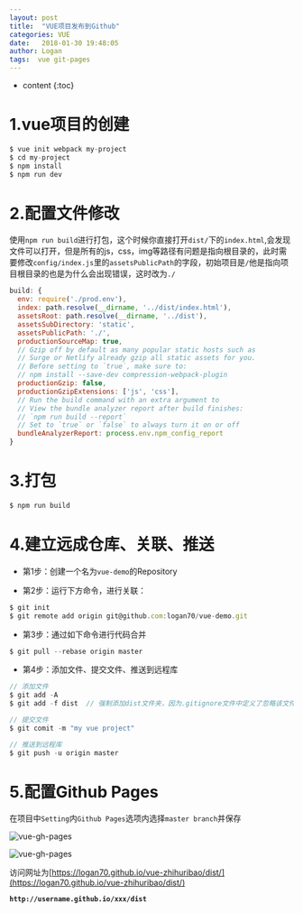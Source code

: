 ```yaml
---
layout: post
title:  "VUE项目发布到Github"
categories: VUE
date:   2018-01-30 19:48:05
author: Logan
tags:  vue git-pages
---
```


* content
{:toc}

# 1.vue项目的创建

```js
$ vue init webpack my-project
$ cd my-project
$ npm install
$ npm run dev
```

# 2.配置文件修改

使用`npm run build`进行打包，这个时候你直接打开`dist/`下的`index.html`,会发现文件可以打开，但是所有的js，css，img等路径有问题是指向根目录的，此时需要修改`config/index.js`里的`assetsPublicPath`的字段，初始项目是`/`他是指向项目根目录的也是为什么会出现错误，这时改为`./`

```js
build: {
  env: require('./prod.env'),
  index: path.resolve(__dirname, '../dist/index.html'),
  assetsRoot: path.resolve(__dirname, '../dist'),
  assetsSubDirectory: 'static',
  assetsPublicPath: './',
  productionSourceMap: true,
  // Gzip off by default as many popular static hosts such as
  // Surge or Netlify already gzip all static assets for you.
  // Before setting to `true`, make sure to:
  // npm install --save-dev compression-webpack-plugin
  productionGzip: false,
  productionGzipExtensions: ['js', 'css'],
  // Run the build command with an extra argument to
  // View the bundle analyzer report after build finishes:
  // `npm run build --report`
  // Set to `true` or `false` to always turn it on or off
  bundleAnalyzerReport: process.env.npm_config_report
}
```

# 3.打包

```js
$ npm run build
```

# 4.建立远成仓库、关联、推送

- 第1步：创建一个名为`vue-demo`的Repository

- 第2步：运行下方命令，进行关联：

```js
$ git init
$ git remote add origin git@github.com:logan70/vue-demo.git
```

- 第3步：通过如下命令进行代码合并

```js
$ git pull --rebase origin master
```

- 第4步：添加文件、提交文件、推送到远程库

```js
// 添加文件
$ git add -A
$ git add -f dist  // 强制添加dist文件夹，因为.gitignore文件中定义了忽略该文件

// 提交文件
$ git comit -m "my vue project"

// 推送到远程库
$ git push -u origin master
```

# 5.配置Github Pages

在项目中`Setting`内`Github Pages`选项内选择`master branch`并保存


![vue-gh-pages](https://raw.githubusercontent.com/logan70/logan70.github.io/master/images/2018-1-30/vue-1.jpg "vue-gh-pages")

![vue-gh-pages](https://raw.githubusercontent.com/logan70/logan70.github.io/master/images/2018-1-30/vue-2.jpg "vue-gh-pages")

访问网址为[https://logan70.github.io/vue-zhihuribao/dist/](https://logan70.github.io/vue-zhihuribao/dist/)

**`http://username.github.io/xxx/dist`**

